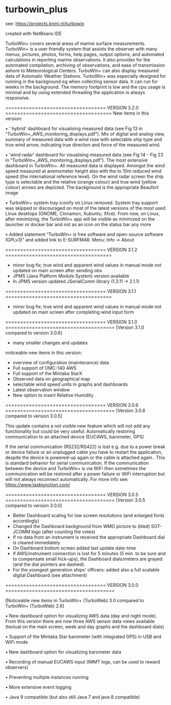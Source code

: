 # turbowin_plus


see: https://projects.knmi.nl/turbowin

created with NetBeans IDE

TurboWin+ covers several areas of marine surface measurements. TurboWin+ is a user friendly system that 
assists the observer with many menus, pictures, photos, forms, help pages, output options, and automated 
calculations in reporting marine observations. It also provides for the automated compilation, archiving of observations, 
and ease of transmission ashore to Meteorological Centers. TurboWin+ can also display measured data of Automatic Weather Stations. 
TurboWin+ was especially designed for running in the background eg when collecting sensor data. 
It can run for weeks in the background. The memory footprint is low and the cpu usage is minimal and by 
using extended threading the application is always responsive. 

================================== VERSION 3.2.0 ====================================
New items in this version:

• ' hybrid' dashboard for visualising measured data (see Fig 13 in
“TurboWin+_AWS_monitoring_displays.pdf”). Mix of digital and analog view, summary of
measured data with a wind rose with selectable ship type and true wind arrow, indicating
true direction and force of the measured wind.

• 'wind radar' dashboard for visualising measured data (see Fig 14 - Fig 23 in
“TurboWin+_AWS_monitoring_displays.pdf”). The most extensive dashboard in
TurboWin+. All measured data is displayed. Amongst the wind speed measured at
anemometer height also with the to 10m reduced wind speed (the international reference
level). On the wind radar screen the ship type is selectable and the relative (orange colour)
and true wind (yellow colour) arrows are depicted. The background is the appropriate
Beaufort image

• TurboWin+ system tray iconify on Linux removed. System tray support was skipped or
discouraged on most of the latest versions of the most used Linux desktops (GNOME,
Cinnamon, Xubuntu, Xfce). From now, on Linux, after minimizing, the TurboWin+ app will
be visible as minimized on the launcher or docker bar and not as an icon on the status bar
any more

• Added statement “TurboWin+ is free software and open-source software (GPLv3)” and
added link to E-SURFMAR. Menu: Info → About

================================== VERSION 3.1.2 ====================================
- minor bug fix; true wind and apparent wind values in manual mode not updated on main screen
after sending obs
- JPMS (Java Platform Module System) version available
- In JPMS version updated JSerialComm library (1.3.11 -> 2.1.1)

================================== VERSION 3.1.1 ====================================
- minor bug fix; true wind and apparent wind values in manual mode not updated on main screen 
after completing wind input form

================================== VERSION 3.1.0 =====================================
[Version 3.1.0 compared to version 3.0.6]
- many smaller changes and updates

noticeable new items in this version:
- overview of configuration (maintenance) data
- Full support of OMC-140 AWS
- Full support of the Mintaka StarX
- Observed data on geographical map
- selectable wind speed units in graphs and dashboards
- Latest observation window
- New option to insert Relative Humidity


================================== VERSION 3.0.6 =====================================
[Version 3.0.6 compared to version 3.0.5]

This update contains a not visible new feature which  will not add any functionality but could be very useful: 
Automatically restoring communication to an attached device (EUCAWS, barometer, GPS)

If the serial communication (RS232/RS422) is lost e.g. due to a power break or device failure or an unplugged cable you 
have to restart the application, despite the device is powered-up again or the cable is attached again .
This is standard behavior for serial communication. If the communication between the device and TurboWin+ is via WiFi 
then sometimes the communication will be restored after a power failure or WiFi interruption but will not
always reconnect automatically. For more info see: https://www.taskjunction.com/



================================== VERSION 3.0.5 =====================================
[Version 3.0.5 compared to version 3.0.0]
- Better Dashboard scaling for low screen resolutions (and enlarged fonts accordingly)
- Changed the Dashboard background from WMO picture to (tiled) SOT-JCOMM logo (after counting the votes)
- If no data from an instrument is received the appropriate Dashboard dial is cleared immediately
- On Dashboard bottom screen added last update date-time
- if AWS/instrument connection is lost for 5 minutes (5 min. to be sure and to compensate small hick-ups), the Dashboard dials/meters are grayed (and the dial pointers are dashed). 
- For the youngest generation ships' officers: added also a full scalable digital Dashboard (see attachment)




================================== VERSION 3.0.0 =====================================

[Noticeable new items in TurboWin+ (TurboWeb) 3.0 compared to TurboWin+ (TurboWeb) 2.6]

•	New dashboard option for visualizing AWS  data (day and night mode). From this version there are now three AWS sensor data views available (textual on the main screen, week and day graphs and the dashboard dials)

•	Support of the Mintaka Star barometer (with integrated GPS) in USB and WiFi mode

•	New dashboard option for visualizing barometer data 

•	Recording of manual EUCAWS input  (IMMT logs, can be used to reward observers)

•	Preventing multiple instances running

•	More extensive event logging

•	Java 9 compatible (but also still Java 7 and java 8 compatible)


